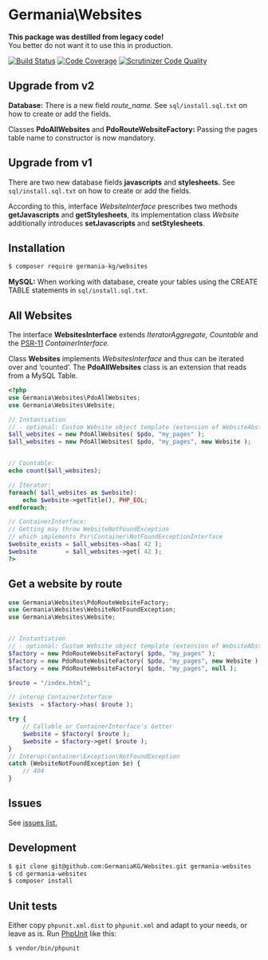 # Germania\Websites

**This package was destilled from legacy code!**   
You better do not want it to use this in production.

[![Build Status](https://travis-ci.org/GermaniaKG/Websites.svg?branch=master)](https://travis-ci.org/GermaniaKG/Websites)
[![Code Coverage](https://scrutinizer-ci.com/g/GermaniaKG/Websites/badges/coverage.png?b=master)](https://scrutinizer-ci.com/g/GermaniaKG/Websites/?branch=master)
[![Scrutinizer Code Quality](https://scrutinizer-ci.com/g/GermaniaKG/Websites/badges/quality-score.png?b=master)](https://scrutinizer-ci.com/g/GermaniaKG/Websites/?branch=master)

## Upgrade from v2
**Database:** There is a new field *route_name.* See `sql/install.sql.txt` on how to create or add the fields.

Classes **PdoAllWebsites** and **PdoRouteWebsiteFactory:** Passing the pages table name to  constructor is now mandatory.



## Upgrade from v1

There are two new database fields **javascripts** and **stylesheets.** See `sql/install.sql.txt` on how to create or add the fields.

According to this, interface *WebsiteInterface* prescribes two methods **getJavascripts** and **getStylesheets**, its implementation class *Website* additionally introduces **setJavascripts** and **setStylesheets**.


## Installation

```bash
$ composer require germania-kg/websites
```

**MySQL:** When working with database, create your tables using the CREATE TABLE statements in `sql/install.sql.txt`.


## All Websites

The interface **WebsitesInterface** extends *IteratorAggregate, Countable* and the [PSR-11](https://github.com/php-fig/container) *ContainerInterface.*

Class **Websites** implements *WebsitesInterface* and thus can be iterated over and ‘counted’. The **PdoAllWebsites** class is an extension that reads from a MySQL Table.

```php
<?php
use Germania\Websites\PdoAllWebsites;
use Germania\Websites\Website;

// Instantiation
// - optional: Custom Website object template (extension of WebsiteAbstract)
$all_websites = new PdoAllWebsites( $pdo, "my_pages" );
$all_websites = new PdoAllWebsites( $pdo, "my_pages", new Website );


// Countable:
echo count($all_websites);

// Iterator:
foreach( $all_websites as $website):
	echo $website->getTitle(), PHP_EOL;
endforeach;

// ContainerInterface:
// Getting may throw WebsiteNotFoundException
// which implements Psr\Container\NotFoundExceptionInterface
$website_exists = $all_websites->has( 42 );
$website        = $all_websites->get( 42 );
?>
```


## Get a website by route

```php
use Germania\Websites\PdoRouteWebsiteFactory;
use Germania\Websites\WebsiteNotFoundException;
use Germania\Websites\Website;


// Instantiation
// - optional: Custom Website object template (extension of WebsiteAbstract)
$factory = new PdoRouteWebsiteFactory( $pdo, "my_pages" );
$factory = new PdoRouteWebsiteFactory( $pdo, "my_pages", new Website );
$factory = new PdoRouteWebsiteFactory( $pdo, "my_pages", null );

$route = "/index.html";

// interop ContainerInterface
$exists  = $factory->has( $route );

try { 
	// Callable or ContainerInterface's Getter
	$website = $factory( $route );
	$website = $factory->get( $route );
}
// Interop\Container\Exception\NotFoundException
catch (WebsiteNotFoundException $e) {
	// 404
}
```

## Issues

See [issues list.][i0]

[i0]: https://github.com/GermaniaKG/Websites/issues

## Development

```bash
$ git clone git@github.com:GermaniaKG/Websites.git germania-websites
$ cd germania-websites
$ composer install
```

## Unit tests

Either copy `phpunit.xml.dist` to `phpunit.xml` and adapt to your needs, or leave as is.
Run [PhpUnit](https://phpunit.de/) like this:

```bash
$ vendor/bin/phpunit
```
